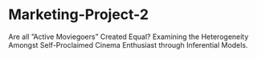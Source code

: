 # Marketing-Project-2
Are all ”Active Moviegoers” Created Equal? Examining the Heterogeneity Amongst Self-Proclaimed Cinema Enthusiast through Inferential Models.
